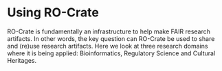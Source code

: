 # Using RO-Crate

RO-Crate is fundamentally an infrastructure to help make FAIR research artifacts. In other words,  the key question can RO-Crate be used to share and (re)use research artifacts. Here we look at three research domains where it is being applied: Bioinformatics, Regulatory Science and Cultural Heritages.


